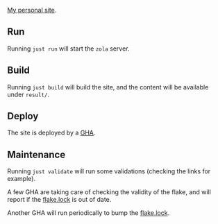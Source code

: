 [My personal site](https://fcuny.net).

## Run

Running `just run` will start the `zola` server.

## Build

Running `just build` will build the site, and the content will be available under `result/`.

## Deploy

The site is deployed by a [GHA](.github/workflows/page.yml).

## Maintenance

Running `just validate` will run some validations (checking the links for example).

A few GHA are taking care of checking the validity of the flake, and will report if the [flake.lock](flake.lock) is out of date.

Another GHA will run periodically to bump the [flake.lock](flake.lock).
